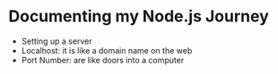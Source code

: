 # Documenting my Node.js Journey

- Setting up a server
- Localhost: it is like a domain name on the web
- Port Number: are like doors into a computer

